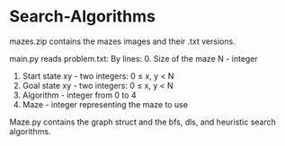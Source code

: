 # Search-Algorithms

mazes.zip contains the mazes images and their .txt versions.

main.py reads problem.txt:
By lines:
0. Size of the maze N - integer
1. Start state xy - two integers: 0 ≤ x, y < N
2. Goal state xy - two integers: 0 ≤ x, y < N
3. Algorithm - integer from 0 to 4
4. Maze - integer representing the maze to use

Maze.py contains the graph struct and the bfs, dls, and heuristic search algorithms.
